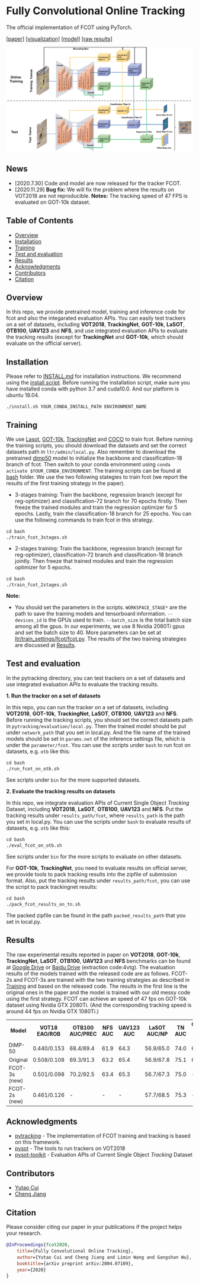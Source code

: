# Fully Convolutional Online Tracking
The official implementation of FCOT using PyTorch. 

[[paper]](https://arxiv.org/abs/2004.07109) 
[[visualization]](https://drive.google.com/drive/folders/1VAvBDRqI4AB9uciwesKt9JDcYPg6ZMVJ?usp=sharing)
[[model]](https://drive.google.com/drive/folders/1-TKOF4sKzUUb6C6XfM-rDjrBoEFhovEf?usp=sharing)
[[raw results]](https://drive.google.com/drive/folders/1OiRNtDHlct_e_SZBYqjrU4VhzFi7Zdoz?usp=sharing)

![fcot](architecture.png)

## News  
* [2020.7.30] Code and model are now released for the tracker FCOT.  
* [2020.11.29] **Bug fix:** We will fix the problem where the results on VOT2018 are not reproducible. **Notes:** The tracking speed of 47 FPS is evaluated on GOT-10k dataset.

## Table of Contents

* [Overview](#overview)
* [Installation](#installation)
* [Training](#training)
* [Test and evaluation](#test-and-evaluation)
* [Results](#results)
* [Acknowledgments](#acknowledgments)
* [Contributors](#Contributors)
* [Citation](#Citation)

## Overview
In this repo, we provide pretrained model, training and inference code for fcot and also the integarated evaluation APIs.
You can easily test trackers on a set of datasets, including **VOT2018**, **TrackingNet**, **GOT-10k**, **LaSOT**, **OTB100**, **UAV123** and **NFS**, 
and use integrated evaluation APIs to evaluate the tracking results (except for **TrackingNet** and **GOT-10k**, which should evaluate on the official server).  


## Installation
Please refer to [INSTALL.md](INSTALL.md) for installation instructions.
We recommend using the [install script](install.sh). Before running the installation script,
make sure you have installed conda with python 3.7 and cuda10.0. And our platform is ubuntu 18.04.
```
./install.sh YOUR_CONDA_INSTALL_PATH ENVIRONMENT_NAME
```

## Training
We use [Lasot](https://cis.temple.edu/lasot/), [GOT-10k](http://got-10k.aitestunion.com), [TrackingNet](https://tracking-net.org) 
and [COCO](http://cocodataset.org/#home) to train fcot. 
Before running the training scripts, you should download the datasets and set the correct datasets path in `ltr/admin/local.py`. 
Also remember to download the pretrained [dimp50](https://drive.google.com/file/d/14zFM14cjJY-D_OFsLDlF1fX5XrSXGBQV/view?usp=sharing) 
model to initialize the backbone and classification-18 branch of fcot. 
Then switch to your conda environment using `conda activate $YOUR_CONDA_ENVIRONMENT`.
The training scripts can be found at [bash](bash) folder. 
 We use the two following stategies to train fcot (we report the results of the first training strategy in the paper).

* 3-stages training: Train the backbone, regression branch (except for reg-optimizer) and classification-72 branch for 70 epochs firstly.
Then freeze the trained modules and train the regression optimizer for 5 epochs. Lastly, train the classification-18 branch for 25 epochs. 
You can use the following commands to train fcot in this strategy. 
```
cd bash
./train_fcot_3stages.sh
```
* 2-stages training: Train the backbone, regression branch (except for reg-optimizer), classification-72 branch and classification-18 branch jointly.
Then freeze that trained modules and train the regression optimizer for 5 epochs.
```
cd bash
./train_fcot_2stages.sh
```
**Note:**   
- You should set the parameters in the scripts. `WORKSPACE_STAGE*` are the path to save the training models and tensorboard information. 
`--devices_id` is the GPUs used to train. `--batch_size` is the total batch size among all the gpus. In our experiments, we use 8 Nvidia 2080Ti gpus 
and set the batch size to 40. More parameters can be set at [ltr/train_settings/fcot/fcot.py](ltr/train_settings/fcot/fcot.py).
The results of the two training strategies are discussed at [Results](#results).

## Test and evaluation
In the pytracking directory, you can test trackers on a set of datasets and use integrated evaluation APIs to evaluate the tracking results. 

**1. Run the tracker on a set of datasets**

In this repo, you can run the tracker on a set of datasets, including **VOT2018**, **GOT-10k**, **TrackingNet**, **LaSOT**, **OTB100**, **UAV123** and **NFS**. Before running the tracking scripts, you should set the correct datasets path in `pytracking/evaluation/local.py`. Then the trained model should be put under `network_path` that you set in local.py. And the file name of the trained models should be set in `params.net` of the inference settings file, which is under the  `parameter/fcot`.  You can use the scripts under `bash` to run fcot on datasets, e.g. `otb` like this:

```
cd bash
./run_fcot_on_otb.sh
```

See scripts under `bin` for the more supported datasets.

**2. Evaluate the tracking results on datasets**

In this repo, we integrate evaluation APIs of Current Single Object *Tracking* Dataset, including **VOT2018**, **LaSOT**, **OTB100**, **UAV123** and **NFS**. Put the tracking results under `results_path/fcot`, where `results_path` is the path you set in local.py. You can use the scripts under `bash` to evaluate results of datasets, e.g. `otb` like this:

```
cd bash
./eval_fcot_on_otb.sh
```

See scripts under `bin` for the more scripts to evaluate on other datasets.

For **GOT-10k**, **TrackingNet**, you need to evaluate results on official server, we provide tools to pack tracking results into the zipfile of submission format. Also, put the tracking results under `results_path/fcot`, you can use the script to pack trackingnet results:

```
cd bash
./pack_fcot_results_on_tn.sh
```

The packed zipfile can be found in the path `packed_results_path` that you set in local.py.

## Results
The raw experimental results reported in paper on **VOT2018**, **GOT-10k**, **TrackingNet**, **LaSOT**, **OTB100**, **UAV123** and **NFS** benchmarks can be found at 
[Google Drive](https://drive.google.com/drive/folders/1OiRNtDHlct_e_SZBYqjrU4VhzFi7Zdoz?usp=sharing)
 or [Baidu Drive](https://pan.baidu.com/s/1fvH28BunWTvkCrnagR4GaA) (extraction code:4vtg).
 The evaluation results of the models trained with the released code are as follows. FCOT-2s and FCOT-3s are trained with
 the two training strategies as described in [Training](#training) and based on the released code. 
 The results in the first line is the original ones in the paper and the model is trained with our old messy code using the first strategy.
 FCOT can achieve an speed of 47 fps on GOT-10k dataset using Nvidia GTX 2080Ti. (And the corresponding tracking speed is around 44 fps on Nvidia GTX 1080Ti.)

<table>
  <tr>
    <th>Model</th>
    <th>VOT18<br>EAO/ROB</th>
    <th>OTB100<br>AUC/PREC</th>
    <th>NFS<br>AUC</th>
    <th>UAV123<br>AUC</th>
    <th>LaSOT<br>AUC/NP</th>
    <th>TN<br>AUC</th>
    <th>GOT-10k<br>AO</th>
  </tr>
  <tr>
    <td>DiMP-50</td>
    <td>0.440/0.153</td>
    <td>68.4/89.4</td>
    <td>61.9</td>
    <td>64.3</td>
    <td>56.9/65.0</td>
    <td>74.0</td>
    <td>61.1</td>
  </tr>
  <tr>
    <td>Original</td>
    <td>0.508/0.108</td>
    <td>69.3/91.3</td>
    <td>63.2</td>
    <td>65.4</td>
    <td>56.9/67.8</td>
    <td>75.1</td>
    <td>64.0</td>
  </tr>
  <tr>
    <td>FCOT-3s (new)</td>
    <td>0.501/0.098</td>
    <td>70.2/92.5</td>
    <td>63.4</td>
    <td>65.3</td>
    <td>56.7/67.3</td>
    <td>75.0</td>
    <td>-</td>
  </tr>
  <tr>
    <td>FCOT-2s (new)</td>
    <td>0.461/0.126</td>
    <td>-</td>
    <td>-</td>
    <td>-</td>
    <td>57.7/68.5</td>
    <td>75.3</td>
    <td>-</td>
  </tr>

</table>


## Acknowledgments

* [pytracking](https://github.com/visionml/pytracking) - The implementation of FCOT training and tracking is based on this framework. 
* [pysot](https://github.com/STVIR/pysot) - The tools to run trackers on VOT2018
* [pysot-toolkit](https://github.com/StrangerZhang/pysot-toolkit) - Evaluation APIs of Current Single Object *Tracking* Dataset

## Contributors

* [Yutao Cui](https://github.com/yutaocui)  
* [Cheng Jiang](https://github.com/jcaha)

## Citation
Please consider citing our paper in your publications if the project helps your research.
```bibtex
@InProceedings{fcot2020,
    title={Fully Convolutional Online Tracking},
    author={Yutao Cui and Cheng Jiang and Limin Wang and Gangshan Wu},
    booktitle={arXiv preprint arXiv:2004.07109},
    year={2020}
}
```
